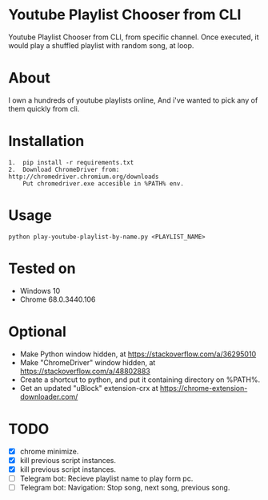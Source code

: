 # Youtube Playlist Chooser from CLI
Youtube Playlist Chooser from CLI, from specific channel.
Once executed, it would play a shuffled playlist with random song, at loop.

# About
I own a hundreds of youtube playlists online,
And i've wanted to pick any of them quickly from cli.

# Installation

	1.	pip install -r requirements.txt
	2.	Download ChromeDriver from: http://chromedriver.chromium.org/downloads
		Put chromedriver.exe accesible in %PATH% env.



# Usage

	python play-youtube-playlist-by-name.py <PLAYLIST_NAME>

# Tested on
 * Windows 10
 * Chrome 68.0.3440.106

# Optional 
 * Make Python window hidden, at https://stackoverflow.com/a/36295010
 * Make "ChromeDriver" window hidden, at https://stackoverflow.com/a/48802883
 * Create a shortcut to python, and put it containing directory on %PATH%.
 * Get an updated "uBlock" extension-crx at https://chrome-extension-downloader.com/

# TODO
 - [x] chrome minimize.
 - [x] kill previous script instances.
 - [x] kill previous script instances.
 - [ ] Telegram bot: Recieve playlist name to play form pc.
 - [ ] Telegram bot: Navigation: Stop song, next song, previous song.